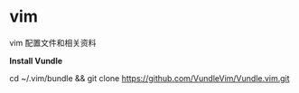 # vim
vim 配置文件和相关资料

**Install Vundle**

cd ~/.vim/bundle && git clone https://github.com/VundleVim/Vundle.vim.git 
